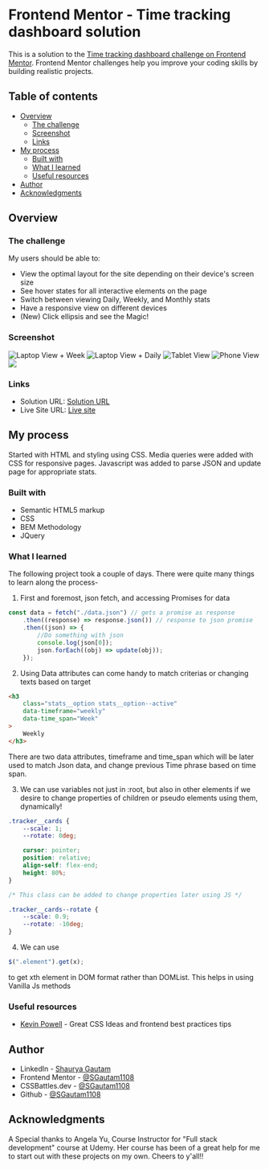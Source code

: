 # Frontend Mentor - Time tracking dashboard solution

This is a solution to the [Time tracking dashboard challenge on Frontend Mentor](https://www.frontendmentor.io/challenges/time-tracking-dashboard-UIQ7167Jw). Frontend Mentor challenges help you improve your coding skills by building realistic projects.

## Table of contents

-   [Overview](#overview)
    -   [The challenge](#the-challenge)
    -   [Screenshot](#screenshot)
    -   [Links](#links)
-   [My process](#my-process)
    -   [Built with](#built-with)
    -   [What I learned](#what-i-learned)
    -   [Useful resources](#useful-resources)
-   [Author](#author)
-   [Acknowledgments](#acknowledgments)

## Overview

### The challenge

My users should be able to:

-   View the optimal layout for the site depending on their device's screen size
-   See hover states for all interactive elements on the page
-   Switch between viewing Daily, Weekly, and Monthly stats
-   Have a responsive view on different devices
-   (New) Click ellipsis and see the Magic!

### Screenshot

![Laptop View + Week](./images/Screenshots/Screenshot-1.jpg)
![Laptop View + Daily](./images/Screenshots/Screenshot-2.jpg)
![Tablet View](./images/Screenshots/Screenshot-3.jpg)
![Phone View](./images/Screenshots/Screenshot-4.jpg)
![](./images/Screenshots/Screenshot-5.jpg)

### Links

-   Solution URL: [Solution URL](https://github.com/SGautam1108/TimeTrackerDashboard)
-   Live Site URL: [Live site](https://sgautam1108.github.io/TimeTrackerDashboard/)

## My process

Started with HTML and styling using CSS.
Media queries were added with CSS for responsive pages.
Javascript was added to parse JSON and update page for appropriate stats.

### Built with

-   Semantic HTML5 markup
-   CSS
-   BEM Methodology
-   JQuery

### What I learned

The following project took a couple of days. There were quite many things to learn along the process-

1. First and foremost, json fetch, and accessing Promises for data

```js
const data = fetch("./data.json") // gets a promise as response
    .then((response) => response.json()) // response to json promise
    .then((json) => {
        //Do something with json
        console.log(json[0]);
        json.forEach((obj) => update(obj));
    });
```

2. Using Data attributes can come handy to match criterias or changing texts based on target

```html
<h3
    class="stats__option stats__option--active"
    data-timeframe="weekly"
    data-time_span="Week"
>
    Weekly
</h3>
```

There are two data attributes, timeframe and time_span which will be later used to match Json data, and change previous Time phrase based on time span.

3. We can use variables not just in :root, but also in other elements if we desire to change properties of children or pseudo elements using them, dynamically!

```css
.tracker__cards {
    --scale: 1;
    --rotate: 0deg;

    cursor: pointer;
    position: relative;
    align-self: flex-end;
    height: 80%;
}

/* This class can be added to change properties later using JS */

.tracker__cards--rotate {
    --scale: 0.9;
    --rotate: -10deg;
}
```

4. We can use

```js
$(".element").get(x);
```

to get xth element in DOM format rather than DOMList. This helps in using Vanilla Js methods

### Useful resources

-   [Kevin Powell](https://www.youtube.com/channel/UCJZv4d5rbIKd4QHMPkcABCw) - Great CSS Ideas and frontend best practices tips

## Author

-   LinkedIn - [Shaurya Gautam](https://www.linkedin.com/in/sgautam1108/)
-   Frontend Mentor - [@SGautam1108](https://www.frontendmentor.io/profile/SGautam1108)
-   CSSBattles.dev - [@SGautam1108](https://cssbattle.dev/player/sgautam1108)
-   Github - [@SGautam1108](https://github.com/SGautam1108/)

## Acknowledgments

A Special thanks to Angela Yu, Course Instructor for "Full stack development" course at Udemy. Her course has been of a great help for me to start out with these projects on my own. Cheers to y'all!!
